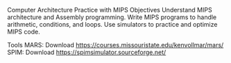 Computer Architecture Practice with MIPS
Objectives
Understand MIPS architecture and Assembly programming.
Write MIPS programs to handle arithmetic, conditions, and loops.
Use simulators to practice and optimize MIPS code.

Tools
MARS: Download https://courses.missouristate.edu/kenvollmar/mars/
SPIM: Download https://spimsimulator.sourceforge.net/